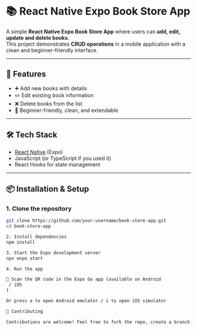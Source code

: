 # 📚 React Native Expo Book Store App

A simple **React Native Expo Book Store App** where users can **add, edit, update and delete books**.  
This project demonstrates **CRUD operations** in a mobile application with a clean and beginner-friendly interface.

---

## 🚀 Features

- ➕ Add new books with details
- ✏️ Edit existing book information
- ❌ Delete books from the list
- 🎯 Beginner-friendly, clean, and extendable

---

## 🛠 Tech Stack

- [React Native](https://reactnative.dev/) (Expo)
- JavaScript (or TypeScript if you used it)
- React Hooks for state management

---

## 📦 Installation & Setup

### 1. Clone the repository

```bash
git clone https://github.com/your-username/book-store-app.git
cd book-store-app

2. Install dependencies
npm install

3. Start the Expo development server
npx expo start

4. Run the app

📱 Scan the QR code in the Expo Go app (available on Android
 / iOS
)

Or press a to open Android emulator / i to open iOS simulator

🤝 Contributing

Contributions are welcome! Feel free to fork the repo, create a branch, and submit a pull request.
```
